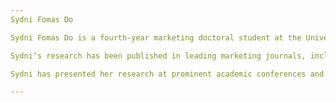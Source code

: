 ```yaml
---
Sydni Fomas Do

Sydni Fomas Do is a fourth-year marketing doctoral student at the University of Arizonas Eller College of Management. With a research focus that spans topics such as financial decision-making, stereotype threat, and brand activism, Sydni's work addresses contemporary marketing challenges, including how the marketplace can improve the well-being of underrepresented and vulnerable populations. 

Sydni’s research has been published in leading marketing journals, including the Journal of the Association for Consumer Research and Current Opinion in Psychology. Sydni’s current work explores how gender stereotypes influence financial decision making, the downstream consequences of financial distress, and the application of artificial intelligence in educating financially vulnerable populations. 

Sydni has presented her research at prominent academic conferences and symposia, such as the Baruch College Symposium, the American Marketing Association Conference, and the Society for Consumer Psychology Conference. She has also received several prestigious awards and honors, including the American Marketing Association Valuing Diversity PhD Scholarship, the Dr. Eli Jones Promising Young Scholar Award, and being named a 2024 Baruch Research Symposium Fellow. Her research has also been supported by grants from the Lundgren Retail Collaborative and the Center for Management Innovations in Healthcare. 

---
```



